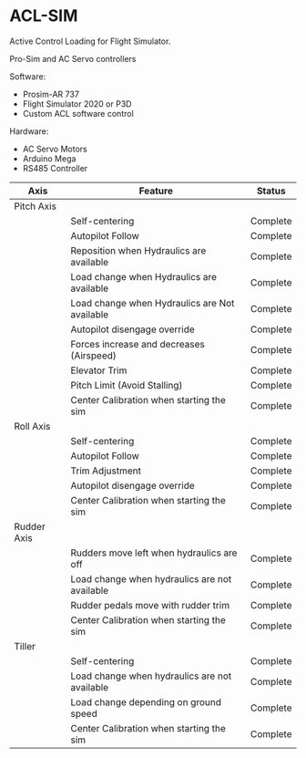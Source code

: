 # ACL-SIM
 Active Control Loading for Flight Simulator.
 
 Pro-Sim and AC Servo controllers

Software:
- Prosim-AR 737
- Flight Simulator 2020 or P3D
- Custom ACL software control

Hardware:
- AC Servo Motors
- Arduino Mega
- RS485 Controller
 
 
| Axis        | Feature                                         | Status   |
| ----------- | ----------------------------------------------- | -------- |
| Pitch Axis  |                                                 |          |
|             | Self-centering                                  | Complete |
|             | Autopilot Follow                                | Complete |
|             | Reposition when Hydraulics are available        | Complete |
|             | Load change when Hydraulics are available       | Complete |
|             | Load change when Hydraulics are Not available   | Complete |
|             | Autopilot disengage override                    | Complete |
|             | Forces increase and decreases (Airspeed)        | Complete |
|             | Elevator Trim                                   | Complete |
|             | Pitch Limit (Avoid Stalling)                    | Complete |
|             | Center Calibration when starting the sim        | Complete |
| Roll Axis   |                                                 |          |
|             | Self-centering                                  | Complete |
|             | Autopilot Follow                                | Complete |
|             | Trim Adjustment                                 | Complete |
|             | Autopilot disengage override                    | Complete |
|             | Center Calibration when starting the sim        | Complete |
| Rudder Axis |                                                 |          |
|             | Rudders move left when hydraulics are off       | Complete |
|             | Load change when hydraulics are not available   | Complete |
|             | Rudder pedals move with rudder trim             | Complete |
|             | Center Calibration when starting the sim        | Complete |
| Tiller      |                                                 |          |
|             | Self-centering                                  | Complete |
|             | Load change when hydraulics are not available   | Complete |
|             | Load change depending on ground speed           | Complete |
|             | Center Calibration when starting the sim        | Complete |
